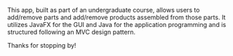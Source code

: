 This app, built as part of an undergraduate course, allows users to add/remove parts and add/remove products assembled from those parts. It utilizes JavaFX for the GUI and Java for the application programming and is structured following an MVC design pattern. 

Thanks for stopping by!
